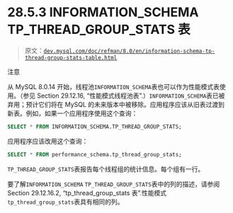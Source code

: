 # 28.5.3 INFORMATION_SCHEMA TP_THREAD_GROUP_STATS 表

> 原文：[`dev.mysql.com/doc/refman/8.0/en/information-schema-tp-thread-group-stats-table.html`](https://dev.mysql.com/doc/refman/8.0/en/information-schema-tp-thread-group-stats-table.html)

注意

从 MySQL 8.0.14 开始，线程池`INFORMATION_SCHEMA`表也可以作为性能模式表使用。（参见 Section 29.12.16, “性能模式线程池表”.）`INFORMATION_SCHEMA`表已被弃用；预计它们将在 MySQL 的未来版本中被移除。应用程序应该从旧表过渡到新表。例如，如果一个应用程序使用这个查询：

```sql
SELECT * FROM INFORMATION_SCHEMA.TP_THREAD_GROUP_STATS;
```

应用程序应该改用这个查询：

```sql
SELECT * FROM performance_schema.tp_thread_group_stats;
```

`TP_THREAD_GROUP_STATS`表报告每个线程组的统计信息。每个组有一行。

要了解`INFORMATION_SCHEMA` `TP_THREAD_GROUP_STATS`表中的列的描述，请参阅 Section 29.12.16.2, “tp_thread_group_stats 表”.性能模式`tp_thread_group_stats`表具有相同的列。
